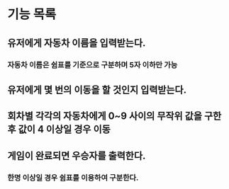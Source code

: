 # 기능 목록

## 유저에게 자동차 이름을 입력받는다.

### 자동차 이름은 쉼표를 기준으로 구분하며 5자 이하만 가능

## 유저에게 몇 번의 이동을 할 것인지 입력받는다.

## 회차별 각각의 자동차에게 0~9 사이의 무작위 값을 구한 후 값이 4 이상일 경우 이동

## 게임이 완료되면 우승자를 출력한다.

### 한명 이상일 경우 쉼표를 이용하여 구분한다.
